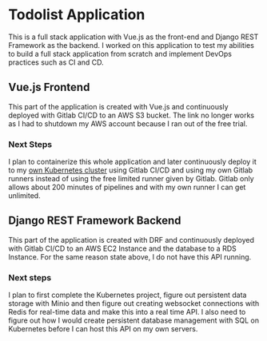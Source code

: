 # Todolist Application
This is a full stack application with Vue.js as the front-end and Django REST Framework as the backend. I worked on this application to test my abilities to build a full stack application from scratch and implement DevOps practices such as CI and CD.

## Vue.js Frontend
This part of the application is created with Vue.js and continuously deployed with Gitlab CI/CD to an AWS S3 bucket. The link no longer works as I had to shutdown my AWS account because I ran out of the free trial.
### Next Steps
I plan to containerize this whole application and later continuously deploy it to my [own Kubernetes cluster](https://github.com/chakraborty29/Personal-Projects/blob/main/kubernetes/setup-with-kubeadm.md) using Gitlab CI/CD and using my own Gitlab runners instead of using the free limited runner given by Gitlab. Gitlab only allows about 200 minutes of pipelines and with my own runner I can get unlimited. 

## Django REST Framework Backend
This part of the application is created with DRF and continuously deployed with Gitlab CI/CD to an AWS EC2 Instance and the database to a RDS Instance. For the same reason state above, I do not have this API running. 
### Next steps
I plan to first complete the Kubernetes project, figure out persistent data storage with Minio and then figure out creating websocket connections with Redis for real-time data and make this into a real time API. I also need to figure out how I would create persistent database management with SQL on Kubernetes before I can host this API on my own servers. 